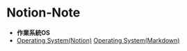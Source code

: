 # Notion-Note

- **作業系統OS**
- 
  [Operating System(Notion)](https://www.notion.so/Operating-System-e58d680e49234fad969f3b8485ec2696)
  [Operating System(Markdown)](https://github.com/Forcer0625/Notion-Note/blob/main/%E4%BD%9C%E6%A5%AD%E7%B3%BB%E7%B5%B1%20Operating%20System%20e58d680e49234fad969f3b8485ec2696.md)
